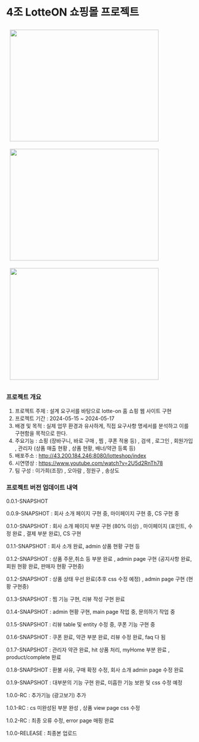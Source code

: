 # 4조 LotteON 쇼핑몰 프로젝트

<img src="https://github.com/ohaaram/lotteshop/assets/22510560/a69d2075-1a36-4262-9a0e-cd90576ec841" width="400" height="300" style="margin: 10px;">
<img src="https://github.com/ohaaram/lotteshop/assets/22510560/c7ac6530-e976-4c36-9424-6bc4854370a9" width="400" height="300" style="margin: 10px;">
<img src="https://github.com/ohaaram/lotteshop/assets/22510560/abc04875-472a-4e5b-bc24-964843a6827f" width="400" height="300" style="margin: 10px;">


### 프로젝트 개요
 1) 프로젝트 주제 : 설계 요구서를 바탕으로 lotte-on 홈 쇼핑 웹 사이트 구현
 2) 프로젝트 기간 : 2024-05-15 ~ 2024-05-17
 3) 배경 및 목적 : 실제 업무 환경과 유사하게, 직접 요구사항 명세서를 분석하고 이를 구현함을 목적으로 한다.
 4) 주요기능 : 쇼핑 (장바구니, 바로 구매 , 찜 , 쿠폰 적용 등) , 검색 , 로그인 , 회원가입 , 관리자 (상품 매출 현황 , 상품 현황, 배너/약관 등록 등)
 5) 배포주소 : http://43.200.184.246:8080/lotteshop/index
 6) 시연영상 : https://www.youtube.com/watch?v=2U5d2RnTh78
 7) 팀 구성 : 이가희(조장) , 오아람 , 정원구 , 송상도

### 프로젝트 버전 업데이트 내역
0.0.1-SNAPSHOT

0.0.9-SNAPSHOT : 회사 소개 페이지 구현 중, 마이페이지 구현 중, CS 구현 중

0.1.0-SNAPSHOT : 회사 소개 페이지 부분 구현 (80% 이상) , 마이페이지 (포인트, 수정 완료 , 결제 부분 완료), CS 구현

0.1.1-SNAPSHOT : 회사 소개 완료, admin 상품 현황 구현 등

0.1.2-SNAPSHOT : 상품 주문,취소 등 부분 완료 , admin page 구현 (공지사항 완료, 회원 현황 완료, 판매자 현황 구현중)

0.1.2-SNAPSHOT : 상품 상태 우선 완료(추후 css 수정 예정) , admin page 구현 (현황 구현중)

0.1.3-SNAPSHOT : 찜 기능 구현, 리뷰 작성 구현 완료

0.1.4-SNAPSHOT : admin 현황 구현, main page 작업 중, 문의하기 작업 중 

0.1.5-SNAPSHOT : 리뷰 table 및 entity 수정 중, 쿠폰 기능 구현 중

0.1.6-SNAPSHOT : 쿠폰 완료, 약관 부분 완료, 리뷰 수정 완료, faq 다 됨

0.1.7-SNAPSHOT : 관리자 약관 완료, hit 상품 처리, myHome 부분 완료 , product/complete 완료

0.1.8-SNAPSHOT : 환불 사유, 구매 확정 수정, 회사 소개 admin page 수정 완료

0.1.9-SNAPSHOT : 대부분의 기능 구현 완료, 미흡한 기능 보완 및 css 수정 예정

1.0.0-RC : 추가기능 (광고보기) 추가

1.0.1-RC : cs 미완성된 부분 완성 , 상품 view page css 수정

1.0.2-RC : 최종 오류 수정, error page 매핑 완료

1.0.0-RELEASE : 최종본 업로드



